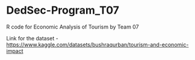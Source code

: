 # DedSec-Program_T07
R code for Economic Analysis of Tourism by Team 07 

Link for the dataset - https://www.kaggle.com/datasets/bushraqurban/tourism-and-economic-impact
